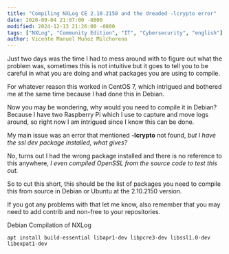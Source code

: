 ```yaml
---
title: "Compiling NXLog CE 2.10.2150 and the dreaded -lcrypto error"
date: 2020-09-04 21:07:00 -0800
modified: 2024-12-13 21:26:00 -0800
tags: ["NXLog", "Community Edition", "IT", "Cybersecurity", "english"]
author: Vicente Manuel Muñoz Milchorena
---
```


Just two days was the time I had to mess around with to figure out what the 
problem was, sometimes this is not intuitive but it goes to tell you to be 
careful in what you are doing and what packages you are using to compile.

For whatever reason this worked in CentOS 7, which intrigued and bothered me 
at the same time because I had done this in Debian.

Now you may be wondering, why would you need to compile it in Debian? Because 
I have two Raspberry Pi which I use to capture and move logs around, so right 
now I am intrigued since I know this can be done.

My main issue was an error that mentioned **-lcrypto** not found, *but I have the 
ssl dev package installed, what gives?*

No, turns out I had the wrong package installed and there is no reference to 
this anywhere, *I even compiled OpenSSL from the source code to test this out.*

So to cut this short, this should be the list of packages you need to compile 
this from source in Debian or Ubuntu at the 2.10.2150 version.

If you got any problems with that let me know, also remember that you may need 
to add contrib and non-free to your repositories.

Debian Compilation of NXLog

`apt install build-essential libapr1-dev libpcre3-dev libssl1.0-dev libexpat1-dev`
